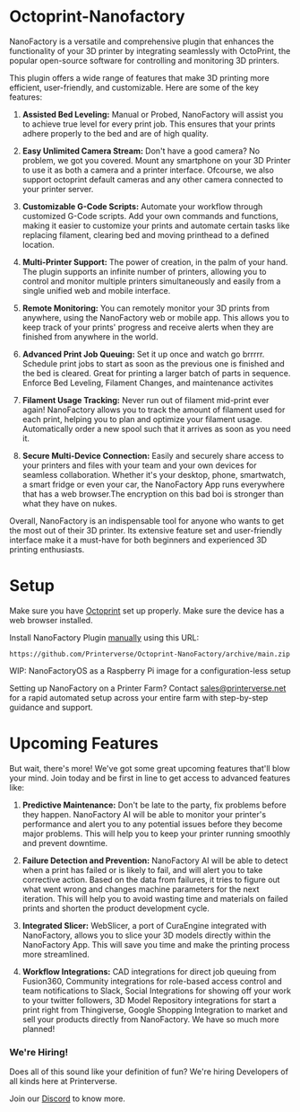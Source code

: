 # Octoprint-Nanofactory

NanoFactory is a versatile and comprehensive plugin that enhances the functionality of your 3D printer by integrating seamlessly with OctoPrint, the popular open-source software for controlling and monitoring 3D printers.

This plugin offers a wide range of features that make 3D printing more efficient, user-friendly, and customizable. Here are some of the key features:

1. **Assisted Bed Leveling:** Manual or Probed, NanoFactory will assist you to achieve true level for every print job. This ensures that your prints adhere properly to the bed and are of high quality.

2. **Easy Unlimited Camera Stream:** Don't have a good camera? No problem, we got you covered. Mount any smartphone on your 3D Printer to use it as both a camera and a printer interface. Ofcourse, we also support octoprint default cameras and any other camera connected to your printer server.

3. **Customizable G-Code Scripts:** Automate your workflow through customized G-Code scripts. Add your own commands and functions, making it easier to customize your prints and automate certain tasks like replacing filament, clearing bed and moving printhead to a defined location.

4. **Multi-Printer Support:** The power of creation, in the palm of your hand. The plugin supports an infinite number of printers, allowing you to control and monitor multiple printers simultaneously and easily from a single unified web and mobile interface.

5. **Remote Monitoring:** You can remotely monitor your 3D prints from anywhere, using the NanoFactory web or mobile app. This allows you to keep track of your prints' progress and receive alerts when they are finished from anywhere in the world.

6. **Advanced Print Job Queuing:** Set it up once and watch go brrrrr. Schedule print jobs to start as soon as the previous one is finished and the bed is cleared. Great for printing a larger batch of parts in sequence. Enforce Bed Leveling, Filament Changes, and maintenance activites 

7. **Filament Usage Tracking:** Never run out of filament mid-print ever again! NanoFactory allows you to track the amount of filament used for each print, helping you to plan and optimize your filament usage. Automatically order a new spool such that it arrives as soon as you need it.

8. **Secure Multi-Device Connection:** Easily and securely share access to your printers and files with your team and your own devices for seamless collaboration. Whether it's your desktop, phone, smartwatch, a smart fridge or even your car, the NanoFactory App runs everywhere that has a web browser.The encryption on this bad boi is stronger than what they have on nukes.

Overall, NanoFactory is an indispensable tool for anyone who wants to get the most out of their 3D printer. Its extensive feature set and user-friendly interface make it a must-have for both beginners and experienced 3D printing enthusiasts.

# Setup

Make sure you have [Octoprint](https://octoprint.org/) set up properly. Make sure the device has a web browser installed. 

Install NanoFactory Plugin [manually](https://plugins.octoprint.org/help/installation/) using this URL:

    https://github.com/Printerverse/Octoprint-NanoFactory/archive/main.zip

WIP: NanoFactoryOS as a Raspberry Pi image for a configuration-less setup

Setting up NanoFactory on a Printer Farm? Contact sales@printerverse.net for a rapid automated setup across your entire farm with step-by-step guidance and support.

# **Upcoming Features**

But wait, there's more! We've got some great upcoming features that'll blow your mind. Join today and be first in line to get access to advanced features like:

1. **Predictive Maintenance:** Don't be late to the party, fix problems before they happen. NanoFactory AI will be able to monitor your printer's performance and alert you to any potential issues before they become major problems. This will help you to keep your printer running smoothly and prevent downtime.

2. **Failure Detection and Prevention:** NanoFactory AI will be able to detect when a print has failed or is likely to fail, and will alert you to take corrective action. Based on the data from failures, it tries to figure out what went wrong and changes machine parameters for the next iteration. This will help you to avoid wasting time and materials on failed prints and shorten the product development cycle.

3. **Integrated Slicer:** WebSlicer, a port of CuraEngine integrated with NanoFactory, allows you to slice your 3D models directly within the NanoFactory App. This will save you time and make the printing process more streamlined.

4. **Workflow Integrations:** CAD integrations for direct job queuing from Fusion360, Community integrations for role-based access control and team notifications to Slack, Social Integrations for showing off your work to your twitter followers, 3D Model Repository integrations for start a print right from Thingiverse, Google Shopping Integration to market and sell your products directly from NanoFactory. We have so much more planned!
 
### We're Hiring!

Does all of this sound like your definition of fun?
We're hiring Developers of all kinds here at Printerverse.

Join our [Discord](https://discord.com/channels/976201939400396842/1100007712219218001) to know more.
